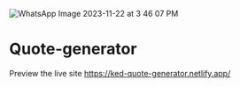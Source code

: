 ![WhatsApp Image 2023-11-22 at 3 46 07 PM](https://github.com/FranklinKED/Quote-generator/assets/71602470/f9a3a50c-e6e5-4e9e-aba3-a1776fa925d7)
# Quote-generator

Preview the live site https://ked-quote-generator.netlify.app/
